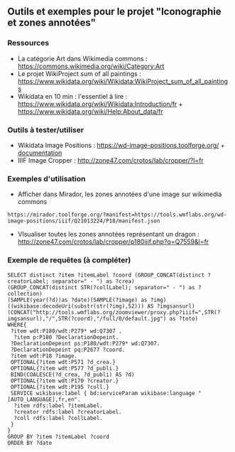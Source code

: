 ## Outils et exemples pour le projet "Iconographie et zones annotées"

### Ressources 

* La catégorie Art dans Wikimedia commons : https://commons.wikimedia.org/wiki/Category:Art
* Le projet WikiProject sum of all paintings : https://www.wikidata.org/wiki/Wikidata:WikiProject_sum_of_all_paintings
* Wikidata en 10 min : l'essentiel à lire : https://www.wikidata.org/wiki/Wikidata:Introduction/fr + https://www.wikidata.org/wiki/Help:About_data/fr

### Outils à tester/utiliser 

* Wikidata Image Positions : https://wd-image-positions.toolforge.org/ + [documentation](https://www.wikidata.org/wiki/User:Lucas_Werkmeister/Wikidata_Image_Positions)
* IIIF Image Cropper : http://zone47.com/crotos/lab/cropper/?l=fr

### Exemples d'utilisation

* Afficher dans Mirador, les zones annotées d'une image sur wikimedia commons
````
https://mirador.toolforge.org/?manifest=https://tools.wmflabs.org/wd-image-positions/iiif/Q21013224/P18/manifest.json
````
* VIsualiser toutes les zones annotées représentant un dragon : http://zone47.com/crotos/lab/cropper/p180iiif.php?q=Q7559&l=fr


### Exemple de requêtes (à compléter)
````sparql
SELECT distinct ?item ?itemLabel ?coord (GROUP_CONCAT(distinct ?creatorLabel; separator=" - ") as ?crea)
(GROUP_CONCAT(distinct STR(?collLabel); separator=" - ") as ?collection)
(SAMPLE(year(?d))as ?date)(SAMPLE(?image) as ?img)
((wikibase:decodeUri(substr(str(?img),52))) AS ?imgsansurl)
(CONCAT("http://tools.wmflabs.org/zoomviewer/proxy.php?iiif=",STR(?imgsansurl),"/",STR(?coord),"/full/0/default.jpg") as ?toto)
WHERE{
 ?item wdt:P180/wdt:P279* wd:Q7307 .
  ?item p:P180 ?DeclarationDepeint.
 ?DeclarationDepeint ps:P180/wdt:P279* wd:Q7307.
 ?DeclarationDepeint pq:P2677 ?coord.
 ?item wdt:P18 ?image.
 OPTIONAL{?item wdt:P571 ?d_crea.}
 OPTIONAL{?item wdt:P577 ?d_publi.}
 BIND(COALESCE(?d_crea, ?d_publi) AS ?d)
 OPTIONAL{?item wdt:P170 ?creator.}
 OPTIONAL{?item wdt:P195 ?coll.}
 SERVICE wikibase:label { bd:serviceParam wikibase:language "[AUTO_LANGUAGE],fr,en".
  ?item rdfs:label ?itemLabel.
  ?creator rdfs:label ?creatorLabel.
  ?coll rdfs:label ?collLabel.
 }
}
GROUP BY ?item ?itemLabel ?coord 
ORDER BY ?date

````

